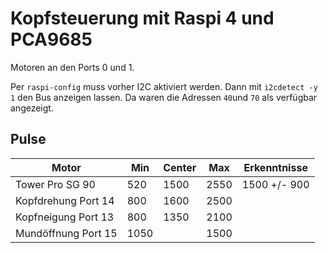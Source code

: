 # Kopfsteuerung mit Raspi 4 und PCA9685

Motoren an den Ports 0 und 1.

Per `raspi-config` muss vorher I2C aktiviert werden.
Dann mit `i2cdetect -y 1` den Bus anzeigen lassen.
Da waren die Adressen `40`und `70` als verfügbar angezeigt.

## Pulse

|Motor|Min|Center|Max|Erkenntnisse|
|---|---|---|---|---|
|Tower Pro SG 90|520|1500|2550|1500 +/- 900|
|Kopfdrehung Port 14|800|1600|2500||
|Kopfneigung Port 13|800|1350|2100||
|Mundöffnung Port 15|1050||1500||
